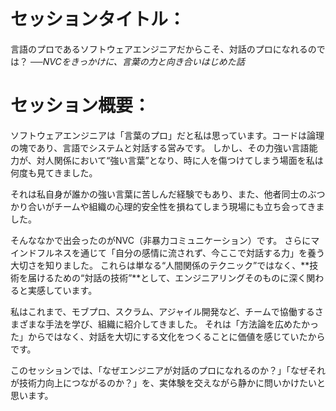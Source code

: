 # セッションタイトル：
言語のプロであるソフトウェアエンジニアだからこそ、対話のプロになれるのでは？
*──NVCをきっかけに、言葉の力と向き合いはじめた話*

# セッション概要：
ソフトウェアエンジニアは「言葉のプロ」だと私は思っています。コードは論理の塊であり、言語でシステムと対話する営みです。
しかし、その力強い言語能力が、対人関係において“強い言葉”となり、時に人を傷つけてしまう場面を私は何度も見てきました。

それは私自身が誰かの強い言葉に苦しんだ経験でもあり、また、他者同士のぶつかり合いがチームや組織の心理的安全性を損ねてしまう現場にも立ち会ってきました。

そんななかで出会ったのがNVC（非暴力コミュニケーション）です。
さらにマインドフルネスを通じて「自分の感情に流されず、今ここで対話する力」を養う大切さを知りました。
これらは単なる“人間関係のテクニック”ではなく、**技術を届けるための“対話の技術”**として、エンジニアリングそのものに深く関わると実感しています。

私はこれまで、モブプロ、スクラム、アジャイル開発など、チームで協働するさまざまな手法を学び、組織に紹介してきました。
それは「方法論を広めたかった」からではなく、対話を大切にする文化をつくることに価値を感じていたからです。

このセッションでは、「なぜエンジニアが対話のプロになれるのか？」「なぜそれが技術力向上につながるのか？」を、実体験を交えながら静かに問いかけたいと思います。
